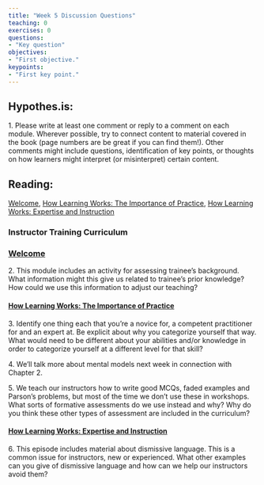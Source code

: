 ```yaml
---	
title: "Week 5 Discussion Questions"	
teaching: 0	
exercises: 0	
questions:	
- "Key question"	
objectives:	
- "First objective."	
keypoints:	
- "First key point."	
---
```

## Hypothes.is: 
1\. Please write at least one comment or reply to a comment on each module. Wherever possible, try to connect content to material covered in the book (page numbers are be great if you can find them!). Other comments might include questions, identification of key points, or thoughts on how learners might interpret (or misinterpret) certain content.

## Reading:
[Welcome](https://carpentries.github.io/instructor-training/01-welcome/), [How Learning Works: The Importance of Practice](https://carpentries.github.io/instructor-training/02-practice-learning/), [How Learning Works: Expertise and Instruction](https://carpentries.github.io/instructor-training/03-expertise/)


### Instructor Training Curriculum
### [Welcome](https://carpentries.github.io/instructor-training/01-welcome/)

2\.  This module includes an activity for assessing trainee’s background. What information might this give us related to trainee’s prior knowledge? How could we use this information to adjust our teaching?

#### [How Learning Works: The Importance of Practice](https://carpentries.github.io/instructor-training/02-practice-learning/) 

3\.  Identify one thing each that you’re a novice for, a competent practitioner for and an expert at. Be explicit about why you categorize yourself that way. What would need to be different about your abilities and/or knowledge in order to categorize yourself at a different level for that skill?
    
4\.  We’ll talk more about mental models next week in connection with Chapter 2.
    
5\.  We teach our instructors how to write good MCQs, faded examples and Parson’s problems, but most of the time we don’t use these in workshops. What sorts of formative assessments do we use instead and why? Why do you think these other types of assessment are included in the curriculum?
    

#### [How Learning Works: Expertise and Instruction](https://carpentries.github.io/instructor-training/03-expertise/)
6\. This episode includes material about dismissive language. This is a common issue for instructors, 
new or experienced. What other examples can you give of dismissive language and how can we help our instructors avoid them?



